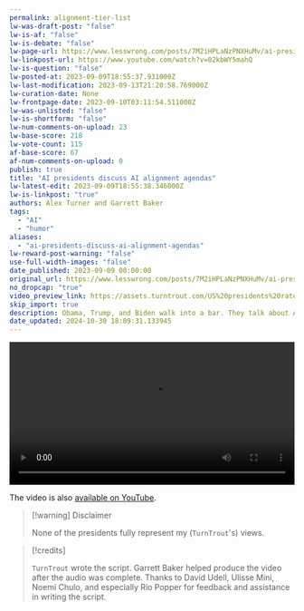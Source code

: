 ```yaml
---
permalink: alignment-tier-list
lw-was-draft-post: "false"
lw-is-af: "false"
lw-is-debate: "false"
lw-page-url: https://www.lesswrong.com/posts/7M2iHPLaNzPNXHuMv/ai-presidents-discuss-ai-alignment-agendas
lw-linkpost-url: https://www.youtube.com/watch?v=02kbWY5mahQ
lw-is-question: "false"
lw-posted-at: 2023-09-09T18:55:37.931000Z
lw-last-modification: 2023-09-13T21:20:58.769000Z
lw-curation-date: None
lw-frontpage-date: 2023-09-10T03:11:54.511000Z
lw-was-unlisted: "false"
lw-is-shortform: "false"
lw-num-comments-on-upload: 23
lw-base-score: 218
lw-vote-count: 115
af-base-score: 67
af-num-comments-on-upload: 0
publish: true
title: "AI presidents discuss AI alignment agendas"
lw-latest-edit: 2023-09-09T18:55:38.346000Z
lw-is-linkpost: "true"
authors: Alex Turner and Garrett Baker
tags:
  - "AI"
  - "humor"
aliases:
  - "ai-presidents-discuss-ai-alignment-agendas"
lw-reward-post-warning: "false"
use-full-width-images: "false"
date_published: 2023-09-09 00:00:00
original_url: https://www.lesswrong.com/posts/7M2iHPLaNzPNXHuMv/ai-presidents-discuss-ai-alignment-agendas
no_dropcap: "true"
video_preview_link: https://assets.turntrout.com/US%20presidents%20rate%20alignment%20agendas.mp4
skip_import: true
description: Obama, Trump, and Biden walk into a bar. They talk about AI alignment.
date_updated: 2024-10-30 18:09:31.133945
---
```





<video controls width="100%" src="https://assets.turntrout.com/alignment-agendas.mp4" type="video/mp4"><source src="https://assets.turntrout.com/alignment-agendas.mp4" type="video/mp4"/></video>

The video is also [available on YouTube](https://www.youtube.com/watch?v=02kbWY5mahQ).

> [!warning] Disclaimer
>
> None of the presidents fully represent my (`TurnTrout`'s) views.

> [!credits]
> 
> `TurnTrout` wrote the script. Garrett Baker helped produce the video after the audio was complete. Thanks to David Udell, Ulisse Mini, Noemi Chulo, and especially Rio Popper for feedback and assistance in writing the script.